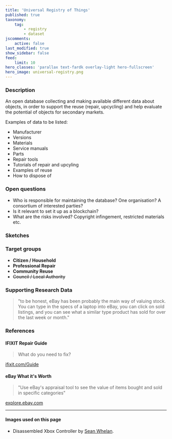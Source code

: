 ```yaml
---
title: 'Universal Registry of Things'
published: true
taxonomy:
    tag:
        - registry
        - dataset
jscomments:
    active: false
last_modified: true
show_sidebar: false
feed:
    limit: 10
hero_classes: 'parallax text-fardk overlay-light hero-fullscreen'
hero_image: universal-registry.png
---
```


### Description

An open database collecting and making available different data about objects, in order to support the reuse (repair, upcycling) and help evaluate the potential of objects for secondary markets.

Examples of data to be listed:

* Manufacturer
* Versions
* Materials
* Service manuals
* Parts 
* Repair tools
* Tutorials of repair and upcyling
* Examples of reuse
* How to dispose of

### Open questions

* Who is responsible for maintaining the database? One organisation? A consortium of interested parties?
* Is it relevant to set it up as a blockchain?
* What are the risks involved? Copyright infingement, restricted materials etc.

### Sketches

### Target groups

- **Citizen / Household**
- **Professional Repair**
- **Community Reuse**
- ~~Council / Local Authority~~

### Supporting Research Data

> "to be honest, eBay has been probably the main way of valuing stock. You can type in the specs of a laptop into eBay, you can click on sold listings, and you can see what a similar type product has sold for over the last week or month."

### References

#### IFIXIT Repair Guide

> What do you need to fix?

[ifixit.com/Guide](https://www.ifixit.com/Guide)

#### eBay What it's Worth

> "Use eBay's appraisal tool to see the value of items bought and sold in specific categories"

[explore.ebay.com](https://explore.ebay.com/nokeyword?keywords=&activity=sold&siteId=EBAY-US&trend=all&catid=0&lcf=11&level=1&interval=weekly)

---

#### Images used on this page

- Disassembled Xbox Controller by [Sean Whelan](https://unsplash.com/photos/NG_a-z0ScM0).